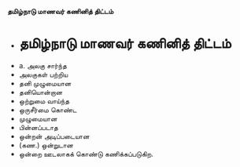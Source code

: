 **தமிழ்நாடு மாணவர் கணினித் திட்டம்**
- # தமிழ்நாடு மாணவர் கணினித் திட்டம்
- a. அலகு சார்ந்த
- அலகுகள் பற்றிய
- தனி முழுமையான
- தனியொன்றான
- ஒற்றுமை வாய்ந்த
-   ஒருசீர்மை கொண்ட
- முழுமையான
- பின்னப்படாத
- ஒன்றன் அடிப்படையான
-  (கண.) ஒன்றுடான
- ஒன்றை ஊடலாகக் கொண்டு கணிக்கப்படுகிற.

